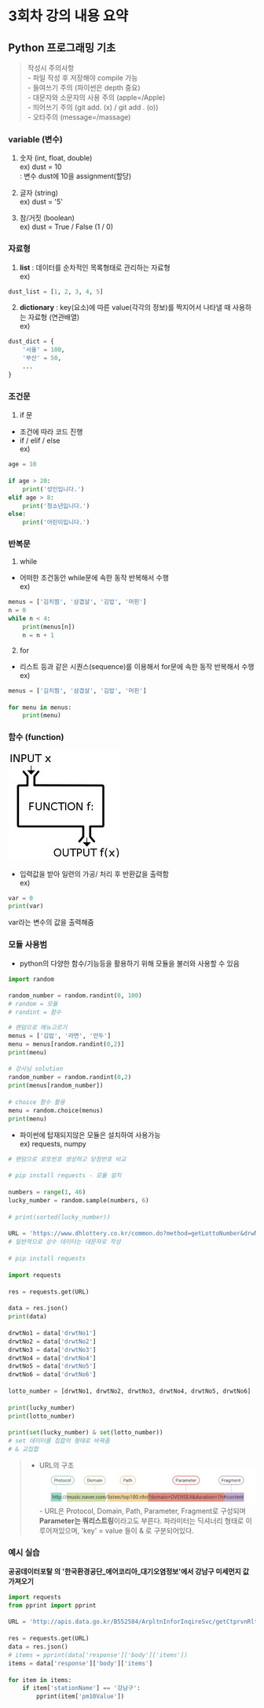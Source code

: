# 3회차 강의 내용 요약

## Python 프로그래밍 기초

> 작성시 주의사항  
    - 파일 작성 후 저장해야 compile 가능  
    - 들여쓰기 주의 (파이썬은 depth 중요)  
    - 대문자와 소문자의 사용 주의 (apple=/Apple)  
    - 띄어쓰기 주의 (git add. (x) / git add . (o))  
    - 오타주의 (message=/massage)

### variable (변수)

1. 숫자 (int, float, double)  
ex) dust = 10   
: 변수 dust에 10을 assignment(할당)   

2. 글자 (string)  
ex) dust = '5'

3. 참/거짓 (boolean)  
ex) dust = True / False (1 / 0)

### 자료형

1. **list** : 데이터를 순차적인 목록형태로 관리하는 자료형  
ex) 
```python
dust_list = [1, 2, 3, 4, 5]
```

2. **dictionary** : key(요소)에 따른 value(각각의 정보)를 짝지어서 나타낼 때 사용하는 자료형 (연관배열)  
ex)
```python
dust_dict = {
    '서울' = 100,
    '부산' = 50,
    ...
}
```
### 조건문

1. if 문
- 조건에 따라 코드 진행
- if / elif / else  
ex) 
```python
age = 10

if age > 20:
    print('성인입니다.')
elif age > 8:
    print('청소년입니다.')
else:
    print('어린이입니다.')
```

### 반복문

1. while
- 어떠한 조건동안 while문에 속한 동작 반복해서 수행  
ex)
```python
menus = ['김치찜', '삼겹살', '김밥', '머핀']
n = 0
while n < 4:
    print(menus[n])
    n = n + 1
```

2. for
- 리스트 등과 같은 시퀀스(sequence)를 이용해서 for문에 속한 동작 반복해서 수행  
ex)
```python
menus = ['김치찜', '삼겹살', '김밥', '머핀']

for menu in menus:
    print(menu)
```


### 함수 (function)

![함수](./assets/function.png)
- 입력값을 받아 일련의 가공/ 처리 후 반환값을 출력함  
ex)
```python
var = 0
print(var)
```
var라는 변수의 값을 출력해줌

### 모듈 사용범
- python의 다양한 함수/기능등을 활용하기 위해 모듈을 불러와 사용할 수 있음
```python
import random

random_number = random.randint(0, 100)
# random = 모듈
# randint = 함수
```
```python
# 랜덤으로 메뉴고르기
menus = ['김밥', '라면', '만두']
menu = menus[random.randint(0,2)]
print(menu)

# 강사님 solution
random_number = random.randint(0,2)
print(menus[random_number])

# choice 함수 활용
menu = random.choice(menus)
print(menu)
```
- 파이썬에 탑재되지않은 모듈은 설치하여 사용가능  
ex) requests, numpy

```python
# 랜덤으로 로또번호 생성하고 당첨번호 비교

# pip install requests - 모듈 설치

numbers = range(1, 46)
lucky_number = random.sample(numbers, 6)

# print(sorted(lucky_number))

URL = 'https://www.dhlottery.co.kr/common.do?method=getLottoNumber&drwNo=1086'
# 일반적으로 상수 데이터는 대문자로 작성

# pip install requests

import requests

res = requests.get(URL)

data = res.json()
print(data)

drwtNo1 = data['drwtNo1']
drwtNo2 = data['drwtNo2']
drwtNo3 = data['drwtNo3']
drwtNo4 = data['drwtNo4']
drwtNo5 = data['drwtNo5']
drwtNo6 = data['drwtNo6']

lotto_number = [drwtNo1, drwtNo2, drwtNo3, drwtNo4, drwtNo5, drwtNo6]

print(lucky_number)
print(lotto_number)

print(set(lucky_number) & set(lotto_number))
# set 데이터를 집합의 형태로 바꿔줌
# & 교집합
```
> * URL의 구조  
![url구조](./assets/url구조.png)- URL은 Protocol, Domain, Path, Parameter, Fragment로 구성되며 **Parameter는 쿼리스트링**이라고도 부른다. 파라미터는 딕셔너리 형태로 이루어져있으며, 'key' = value 들이 & 로 구분되어있다.


### 예시 실습 

**공공데이터포탈 의 '한국환경공단_에어코리아_대기오염정보'에서 강남구 미세먼지 값 가져오기**

```python
import requests
from pprint import pprint

URL = 'http://apis.data.go.kr/B552584/ArpltnInforInqireSvc/getCtprvnRltmMesureDnsty?serviceKey=%2B58fRxySTvs0PfFQUY4WIxmfUdNzO2PRCGrFR%2BwurNXadOEb4nRyU4TfZFft%2FX7IOwZchblSbWUzs2S9mm1q2Q%3D%3D&returnType=json&numOfRows=100&pageNo=1&sidoName=%EC%84%9C%EC%9A%B8&ver=1.0'

res = requests.get(URL)
data = res.json()
# items = pprint(data['response']['body']['items'])
items = data['response']['body']['items']

for item in items:
    if item['stationName'] == '강남구':
        pprint(item['pm10Value'])
```
